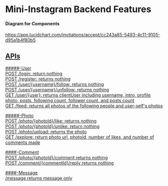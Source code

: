 # Mini-Instagram Backend Features


#### Diagram for Components
<a href="diagram"/>
https://app.lucidchart.com/invitations/accept/cc243a85-5493-4c11-9105-d95a1b4f80b5


APIs
----------
#####-User <br>
POST /login: return nothing<br>
POST /register: returns nothing <br>
POST /user/{username}/follow: returns nothing <br>
POST /user/{username}/unfollow: returns nothing <br>
GET /user/{user}: returns clientUser including username, intro, profile photo, posts, following count, follower count, and posts count <br> 
GET /feed: returns all photos of the following people and user-self's photos<br> 


#####-Photo <br>
POST /photo/{photoId}/like: returns nothing<br> 
POST /photo/{photoId}/unlike: return nothing<br> 
POST /photo/upload: returns the photo<br> 
GET /explore: return photo url, photoId, number of likes, and number of comments made<br>

####-Comment <br>
POST /photo/{photoId}/comment returns nothing <br>
POST /comment/{commentId}/reply returns nothing <br>

####-Message <br>
/message returns message only
